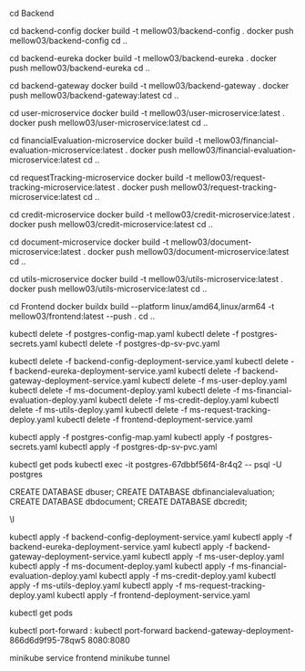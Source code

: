 <!-- Backend -->
cd Backend

cd backend-config
docker build -t mellow03/backend-config .
docker push mellow03/backend-config
cd ..

cd backend-eureka
docker build -t mellow03/backend-eureka .
docker push mellow03/backend-eureka
cd ..

cd backend-gateway
docker build -t mellow03/backend-gateway .
docker push mellow03/backend-gateway:latest
cd ..

cd user-microservice
docker build -t mellow03/user-microservice:latest .
docker push mellow03/user-microservice:latest
cd ..

cd financialEvaluation-microservice
docker build -t mellow03/financial-evaluation-microservice:latest .
docker push mellow03/financial-evaluation-microservice:latest
cd ..

cd requestTracking-microservice
docker build -t mellow03/request-tracking-microservice:latest .
docker push mellow03/request-tracking-microservice:latest
cd ..

cd credit-microservice
docker build -t mellow03/credit-microservice:latest .
docker push mellow03/credit-microservice:latest
cd ..

cd document-microservice
docker build -t mellow03/document-microservice:latest .
docker push mellow03/document-microservice:latest
cd ..

cd utils-microservice
docker build -t mellow03/utils-microservice:latest .
docker push mellow03/utils-microservice:latest
cd ..

<!-- Frontend -->
cd Frontend
docker buildx build --platform linux/amd64,linux/arm64 -t mellow03/frontend:latest --push .
cd ..

<!-- Kubernetes -->

<!-- DB delete -->
kubectl delete -f postgres-config-map.yaml
kubectl delete -f postgres-secrets.yaml 
kubectl delete -f postgres-dp-sv-pvc.yaml

<!-- Deployment delete -->
kubectl delete -f backend-config-deployment-service.yaml
kubectl delete -f backend-eureka-deployment-service.yaml
kubectl delete -f backend-gateway-deployment-service.yaml
kubectl delete -f ms-user-deploy.yaml
kubectl delete -f ms-document-deploy.yaml
kubectl delete -f ms-financial-evaluation-deploy.yaml
kubectl delete -f ms-credit-deploy.yaml
kubectl delete -f ms-utils-deploy.yaml
kubectl delete -f ms-request-tracking-deploy.yaml
kubectl delete -f frontend-deployment-service.yaml

<!-- Deployment -->
<!-- DB init-->
kubectl apply -f postgres-config-map.yaml
kubectl apply -f postgres-secrets.yaml
kubectl apply -f postgres-dp-sv-pvc.yaml

<!-- Crear las bases de datos en el pod -->
kubectl get pods
kubectl exec -it postgres-67dbbf56f4-8r4q2 -- psql -U postgres

<!-- Crear las bases de datos -->
CREATE DATABASE dbuser;
CREATE DATABASE dbfinancialevaluation;
CREATE DATABASE dbdocument;
CREATE DATABASE dbcredit;

<!-- Listar las bases de datos -->
\l

<!-- Deploy microservices -->
kubectl apply -f backend-config-deployment-service.yaml
kubectl apply -f backend-eureka-deployment-service.yaml
kubectl apply -f backend-gateway-deployment-service.yaml
kubectl apply -f ms-user-deploy.yaml
kubectl apply -f ms-document-deploy.yaml
kubectl apply -f ms-financial-evaluation-deploy.yaml
kubectl apply -f ms-credit-deploy.yaml
kubectl apply -f ms-utils-deploy.yaml
kubectl apply -f ms-request-tracking-deploy.yaml
kubectl apply -f frontend-deployment-service.yaml

<!-- Ultimas configuraciones -->
kubectl get pods

kubectl port-forward <nombre-pod> <puerto-local>:<puerto-contenedor>
kubectl port-forward backend-gateway-deployment-866d6d9f95-78qw5 8080:8080

minikube service frontend
minikube tunnel